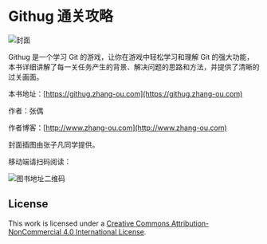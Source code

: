 
# Githug 通关攻略

![封面](../cover/cover.jpg)

Githug 是一个学习 Git 的游戏，让你在游戏中轻松学习和理解 Git 的强大功能，本书详细讲解了每一关任务产生的背景、解决问题的思路和方法，并提供了清晰的过关画面。

本书地址：[https://githug.zhang-ou.com](https://githug.zhang-ou.com)

作者：张偶

作者博客：[http://www.zhang-ou.com](http://www.zhang-ou.com)

封面插图由张子凡同学提供。

移动端请扫码阅读：

![图书地址二维码](../images/qrcode.png)

## License

This work is licensed under a [Creative Commons Attribution-NonCommercial 4.0 International License](https://creativecommons.org/licenses/by-nc/4.0/).
